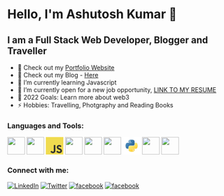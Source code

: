 # Hello, I'm Ashutosh Kumar  👋 

## I am a Full Stack Web Developer, Blogger and Traveller

- 🔭 Check out my [Portfolio Website](https://ashutosh-kumar23.netlify.app/)
- :blue_book: Check out my Blog - [Here](https://medium.com/@ashutosh-kumar)
- 🌱 I’m currently learning Javascript
- 🤔 I’m currently open for a new job opportunity, [LINK TO MY RESUME]()
- 🥅 2022 Goals: Learn more about web3
- ⚡ Hobbies: Travelling, Photgraphy and Reading Books

### Languages and Tools:

<code><img height="40" width="40" src="https://img.icons8.com/color/144/000000/html-5.png"></code>
<code><img height="40" width="40" src="https://cdn.iconscout.com/icon/free/png-256/css-131-722685.png"></code>
<code><img height="40" width="40" src="https://raw.githubusercontent.com/github/explore/80688e429a7d4ef2fca1e82350fe8e3517d3494d/topics/javascript/javascript.png"></code>
<code><img height="40" width="40" src="https://img.icons8.com/ultraviolet/480/000000/react.png"></code>
<code><img height="40" width="40" src="https://img.icons8.com/color/48/000000/redux.png"></code>
<code><img height="40" width="40" src="https://images.vexels.com/media/users/3/166401/isolated/preview/b82aa7ac3f736dd78570dd3fa3fa9e24-java-programming-language-icon-by-vexels.png"></code>
<code><img height="40" width="40" src="https://raw.githubusercontent.com/github/explore/80688e429a7d4ef2fca1e82350fe8e3517d3494d/topics/python/python.png"></code>
<code><img height="40" width="40" src="https://cdn.iconscout.com/icon/free/png-512/mongodb-3-1175138.png"></code>
<code><img height="40" width="40" src="https://upload.wikimedia.org/wikipedia/commons/thumb/3/3f/Git_icon.svg/1024px-Git_icon.svg.png"></code>

### Connect with me:

<div>
   <a href="https://www.linkedin.com/in/ashutosh18k23/"><img src="https://img.shields.io/badge/Linkedin-0077b5?style=for-the-badge&logo=linkedin" alt="LinkedIn" /></a>
   <a href="https://twitter.com/Ashutosh_devtlk"><img alt="Twitter" title="Twitter" src="https://img.shields.io/badge/-Twitter-1DA1F2?style=for-the-badge&logo=twitter&logoColor=white"/></a>
   <a href="https://www.facebook.com/ashutosh18k23"><img src="https://img.shields.io/badge/Facebook-000000?style=for-the-badge&logo=facebook" alt="facebook" /></a>
   <a href="https://www.facebook.com/ashutosh18k23"><img src="https://img.shields.io/badge/Medium-000000?style=for-the-badge&logo=Medium" alt="facebook" /></a>
</div>
